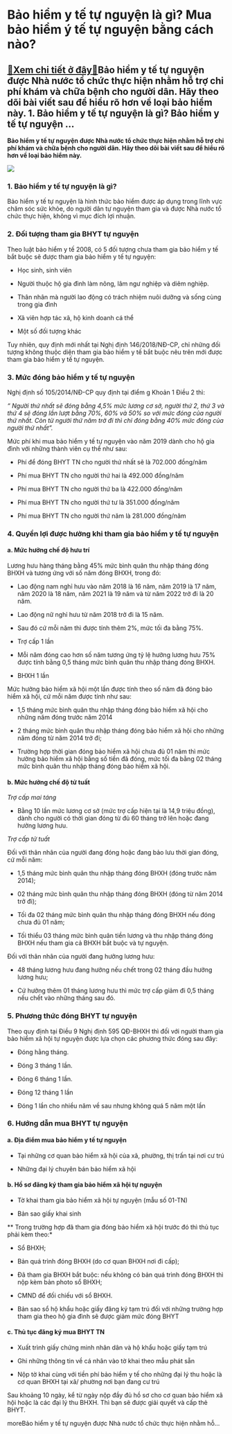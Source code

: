 Bảo hiểm y tế tự nguyện là gì? Mua bảo hiểm ý tế tự nguyện bằng cách nào?
=========================================================================

[:gift:Xem chi tiết ở đây:gift:](https://hddtvn.com/bao-hiem-y-te-tu-nguyen-la-gi-mua-bao-hiem-y-te-tu-nguyen-bang-cach-nao/)Bảo hiểm y tế tự nguyện được Nhà nước tổ chức thực hiện nhằm hỗ trợ chi phí khám và chữa bệnh cho người dân. Hãy theo dõi bài viết sau để hiểu rõ hơn về loại bảo hiểm này. 1. Bảo hiểm y tế tự nguyện là gì? Bảo hiểm y tế tự nguyện …
---------------------------------------------------------------------------------------------------------------------------------------------------------------------------------------------------------------------------------------

**Bảo hiểm y tế tự nguyện được Nhà nước tổ chức thực hiện nhằm hỗ trợ chi phí khám và chữa bệnh cho người dân. Hãy theo dõi bài viết sau để hiểu rõ hơn về loại bảo hiểm này.**


![](https://hddtvn.com/wp-content/uploads/2021/01/bhyt6.jpg)


### 1. Bảo hiểm y tế tự nguyện là gì?


Bảo hiểm y tế tự nguyện là hình thức bảo hiểm được áp dụng trong lĩnh vực chăm sóc sức khỏe, do người dân tự nguyện tham gia và được Nhà nước tổ chức thực hiện, không vì mục đích lợi nhuận.


### 2. Đối tượng tham gia BHYT tự nguyện


Theo luật bảo hiểm y tế 2008, có 5 đối tượng chưa tham gia bảo hiểm y tế bắt buộc sẽ được tham gia bảo hiểm y tế tự nguyện:




* Học sinh, sinh viên

* Người thuộc hộ gia đình làm nông, lâm ngư nghiệp và diêm nghiệp.

* Thân nhân mà người lao động có trách nhiệm nuôi dưỡng và sống cùng trong gia đình

* Xã viên hợp tác xã, hộ kinh doanh cá thể

* Một số đối tượng khác



Tuy nhiên, quy định mới nhất tại Nghị định 146/2018/NĐ-CP, chỉ những đối tượng không thuộc diện tham gia bảo hiểm y tế bắt buộc nêu trên mới được tham gia bảo hiểm y tế tự nguyện.


### 3. Mức đóng bảo hiểm y tế tự nguyện


Nghị định số 105/2014/NĐ-CP quy định tại điểm g Khoản 1 Điều 2 thì:  

*“ Người thứ nhất sẽ đóng bằng 4,5% mức lương cơ sở, người thứ 2, thứ 3 và thứ 4 sẽ đóng lần lượt bằng 70%, 60% và 50% so với mức đóng của người thứ nhất. Còn từ người thứ năm trở đi thì chỉ đóng bằng 40% mức đóng của người thứ nhất”.*


Mức phí khi mua bảo hiểm y tế tự nguyện vào năm 2019 dành cho hộ gia đình với những thành viên cụ thể như sau:




* Phí để đóng BHYT TN cho người thứ nhất sẽ là 702.000 đồng/năm

* Phí mua BHYT TN cho người thứ hai là 492.000 đồng/năm

* Phí mua BHYT TN cho người thứ ba là 422.000 đồng/năm

* Phí mua BHYT TN cho người thứ tư là 351.000 đồng/năm

* Phí mua BHYT TN cho người thứ năm là 281.000 đồng/năm



### 4. Quyền lợi được hưởng khi tham gia bảo hiểm y tế tự nguyện


#### a. Mức hưởng chế độ hưu trí


Lương hưu hàng tháng bằng 45% mức bình quân thu nhập tháng đóng BHXH và tương ứng với số năm đóng BHXH, trong đó:




* Lao động nam nghỉ hưu vào năm 2018 là 16 năm, năm 2019 là 17 năm, năm 2020 là 18 năm, năm 2021 là 19 năm và từ năm 2022 trở đi là 20 năm.

* Lao động nữ nghỉ hưu từ năm 2018 trở đi là 15 năm.

* Sau đó cứ mỗi năm thì được tính thêm 2%, mức tối đa bằng 75%.

* Trợ cấp 1 lần

* Mỗi năm đóng cao hơn số năm tương ứng tỷ lệ hưởng lương hưu 75% được tính bằng 0,5 tháng mức bình quân thu nhập tháng đóng BHXH.

* BHXH 1 lần



Mức hưởng bảo hiểm xã hội một lần được tính theo số năm đã đóng bảo hiểm xã hội, cứ mỗi năm được tính như sau:




* 1,5 tháng mức bình quân thu nhập tháng đóng bảo hiểm xã hội cho những năm đóng trước năm 2014

* 2 tháng mức bình quân thu nhập tháng đóng bảo hiểm xã hội cho những năm đóng từ năm 2014 trở đi;

* Trường hợp thời gian đóng bảo hiểm xã hội chưa đủ 01 năm thì mức hưởng bảo hiểm xã hội bằng số tiền đã đóng, mức tối đa bằng 02 tháng mức bình quân thu nhập tháng đóng bảo hiểm xã hội.



#### b. Mức hưởng chế độ tử tuất


*Trợ cấp mai táng*




* Bằng 10 lần mức lương cơ sở (mức trợ cấp hiện tại là 14,9 triệu đồng), dành cho người có thời gian đóng từ đủ 60 tháng trở lên hoặc đang hưởng lương hưu.



*Trợ cấp tử tuất*


Đối với thân nhân của người đang đóng hoặc đang bảo lưu thời gian đóng, cứ mỗi năm:




* 1,5 tháng mức bình quân thu nhập tháng đóng BHXH (đóng trước năm 2014);

* 02 tháng mức bình quân thu nhập tháng đóng BHXH (đóng từ năm 2014 trở đi);

* Tối đa 02 tháng mức bình quân thu nhập tháng đóng BHXH nếu đóng chưa đủ 01 năm;

* Tối thiểu 03 tháng mức bình quân tiền lương và thu nhập tháng đóng BHXH nếu tham gia cả BHXH bắt buộc và tự nguyện.



Đối với thân nhân của người đang hưởng lương hưu:




* 48 tháng lương hưu đang hưởng nếu chết trong 02 tháng đầu hưởng lương hưu;

* Cứ hưởng thêm 01 tháng lương hưu thì mức trợ cấp giảm đi 0,5 tháng nếu chết vào những tháng sau đó.



### 5. Phương thức đóng BHYT tự nguyện


Theo quy định tại Điều 9 Nghị định 595 QĐ-BHXH thì đối với người tham gia bảo hiểm xã hội tự nguyện được lựa chọn các phương thức đóng sau đây:




* Đóng hằng tháng.

* Đóng 3 tháng 1 lần.

* Đóng 6 tháng 1 lần.

* Đóng 12 tháng 1 lần

* Đóng 1 lần cho nhiều năm về sau nhưng không quá 5 năm một lần



### 6. Hướng dẫn mua BHYT tự nguyện


#### a. Địa điểm mua bảo hiểm y tế tự nguyện




* Tại những cơ quan bảo hiểm xã hội của xã, phường, thị trấn tại nơi cư trú

* Những đại lý chuyên bán bảo hiểm xã hội



#### b. Hồ sơ đăng ký tham gia bảo hiểm xã hội tự nguyện




* Tờ khai tham gia bảo hiểm xã hội tự nguyện (mẫu số 01-TN)

* Bản sao giấy khai sinh



** Trong trường hợp đã tham gia đóng bảo hiểm xã hội trước đó thì thủ tục phải kèm theo:*




* Sổ BHXH;

* Bản quá trình đóng BHXH (do cơ quan BHXH nơi đi cấp);

* Đã tham gia BHXH bắt buộc: nếu không có bản quá trình đóng BHXH thì nộp kèm bản photo sổ BHXH;

* CMND để đối chiếu với sổ BHXH.

* Bản sao sổ hộ khẩu hoặc giấy đăng ký tạm trú đối với những trường hợp tham gia theo hộ gia đình sẽ được giảm mức đóng BHYT



#### c. Thủ tục đăng ký mua BHYT TN




* Xuất trình giấy chứng minh nhân dân và hộ khẩu hoặc giấy tạm trú

* Ghi những thông tin về cá nhân vào tờ khai theo mẫu phát sẵn

* Nộp tờ khai cùng với tiền phí bảo hiểm y tế cho những đại lý thu hoặc là cơ quan BHXH tại xã/ phường nơi bạn đang cư trú



Sau khoảng 10 ngày, kể từ ngày nộp đầy đủ hồ sơ cho cơ quan bảo hiểm xã hội hoặc là các đại lý thu BHXH. Thì bạn sẽ được giải quyết và cấp thẻ BHYT.


moreBảo hiểm y tế tự nguyện được Nhà nước tổ chức thực hiện nhằm hỗ…

